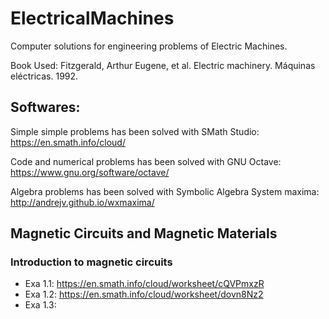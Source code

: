 # ElectricalMachines
Computer solutions for engineering problems of Electric Machines.

Book Used: Fitzgerald, Arthur Eugene, et al. Electric machinery. Máquinas eléctricas. 1992.

## Softwares:
Simple simple problems has been solved with SMath Studio: https://en.smath.info/cloud/

Code and numerical problems has been solved with GNU Octave: https://www.gnu.org/software/octave/

Algebra problems has been solved with Symbolic Algebra System maxima: http://andrejv.github.io/wxmaxima/

## Magnetic Circuits and Magnetic Materials
### Introduction to magnetic circuits

* Exa 1.1: https://en.smath.info/cloud/worksheet/cQVPmxzR
* Exa 1.2: https://en.smath.info/cloud/worksheet/dovn8Nz2
* Exa 1.3: 

